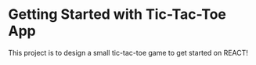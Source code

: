 # Getting Started with Tic-Tac-Toe App

This project is to design a small tic-tac-toe game to get started on REACT!